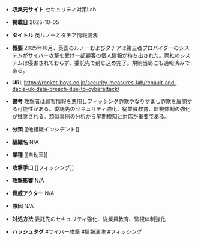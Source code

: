 - **収集元サイト**
セキュリティ対策Lab

- **掲載日**
2025-10-05

- **タイトル**
英ルノーとダチア情報漏洩

- **概要**
2025年10月、英国のルノーおよびダチアは第三者プロバイダーのシステムがサイバー攻撃を受け一部顧客の個人情報が持ち出された。両社のシステムは侵害されておらず、委託先で封じ込め完了。規制当局にも通報済みである。

- **URL**
https://rocket-boys.co.jp/security-measures-lab/renault-and-dacia-uk-data-breach-due-to-cyberattack/

- **備考**
攻撃者は顧客情報を悪用しフィッシング詐欺やなりすまし詐欺を展開する可能性がある。委託先のセキュリティ強化、従業員教育、監視体制の強化が推奨される。類似事例の分析から早期検知と対応が重要である。

- **分類**
[[他組織インシデント]]

- **組織名**
N/A

- **業種**
[[自動車]]

- **攻撃手口**
[[フィッシング]]

- **攻撃影響**
N/A

- **脅威アクター**
N/A

- **原因**
N/A

- **対処方法**
委託先のセキュリティ強化、従業員教育、監視体制強化

- **ハッシュタグ**
#サイバー攻撃 #情報漏洩 #フィッシング
